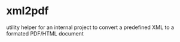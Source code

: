 xml2pdf
=======

utility helper for an internal project to convert a predefined XML to a formated PDF/HTML document
